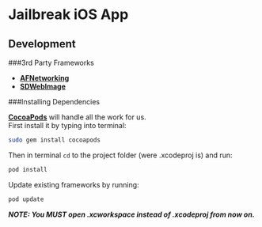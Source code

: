 Jailbreak iOS App
================

Development
------------------

###3rd Party Frameworks

- [**AFNetworking**](http://github.com/AFNetworking/AFNetworking)
- [**SDWebImage**](https://github.com/rs/SDWebImage)

###Installing Dependencies

[**CocoaPods**](http://cocoapods.org/) will handle all the work for us.  
First install it by typing into terminal:

```bash
sudo gem install cocoapods
```

Then in terminal `cd` to the project folder (were .xcodeproj is) and run:

```bash
pod install
```

Update existing frameworks by running:

```bash
pod update
```
  
***NOTE: You MUST open .xcworkspace instead of .xcodeproj from now on.***